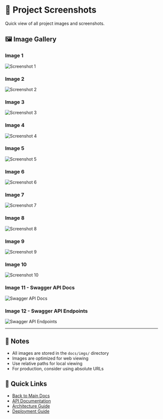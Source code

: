 # 📸 Project Screenshots

Quick view of all project images and screenshots.

## 🖼️ Image Gallery

### Image 1
![Screenshot 1](./imgs/1.png)

### Image 2
![Screenshot 2](./imgs/2.png)

### Image 3
![Screenshot 3](./imgs/3.png)

### Image 4
![Screenshot 4](./imgs/4.png)

### Image 5
![Screenshot 5](./imgs/5.png)

### Image 6
![Screenshot 6](./imgs/6.png)

### Image 7
![Screenshot 7](./imgs/7.png)

### Image 8
![Screenshot 8](./imgs/8.png)

### Image 9
![Screenshot 9](./imgs/9.png)

### Image 10
![Screenshot 10](./imgs/10.png)

### Image 11 - Swagger API Docs
![Swagger API Docs](./imgs/11.png)

### Image 12 - Swagger API Endpoints
![Swagger API Endpoints](./imgs/12.png)

---

## 📝 Notes

- All images are stored in the `docs/imgs/` directory
- Images are optimized for web viewing
- Use relative paths for local viewing
- For production, consider using absolute URLs

## 🔗 Quick Links

- [Back to Main Docs](../README.md)
- [API Documentation](../API.md)
- [Architecture Guide](../ARCHITECTURE.md)
- [Deployment Guide](../DEPLOYMENT.md)
